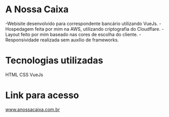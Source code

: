 # A Nossa Caixa

-Webisite desenvolvido para correspondente bancário utilizando VueJs. 
-Hospedagem feita por mim na AWS, utilizando criptografia do Cloudflare.
-Layout feito por mim baseado nas cores de escolha do cliente.
-Responsividade realizada sem auxílio de frameworks.

# Tecnologias utilizadas

HTML
CSS
VueJs

# Link para acesso

www.anossacaixa.com.br


